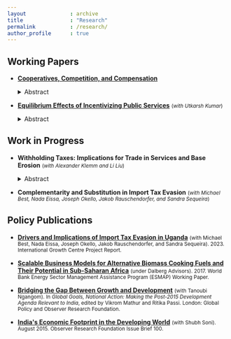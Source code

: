 ```yaml
---
layout              : archive
title               : "Research"
permalink           : /research/
author_profile      : true
---
```


## Working Papers
* **[Cooperatives, Competition, and Compensation](https://parijatlal.github.io/files/coops.pdf)**
    <details>
        <summary>Abstract</summary>
            <small>How does the allocation of ownership and control rights within firms affect responses to shocks? I study this question in the context of a pro-competitive reform in India that impacted cooperative manufacturing firms and their competitors. The reform removed firm-size restrictions on the production of “reserved” items, increasing competition for incumbents in “de-reserved” product markets. Using a difference-in-differences approach, I find that supplier cooperatives (SCs), owned and controlled by producer-members who supply material inputs, are resilient to the shock and move away from the production of de-reserved items. SCs increase the share of their income spent on materials relative to similar non-cooperatives, with evidence of downward adjustments in labor spending. On the other hand, worker cooperatives (WCs), owned and controlled by employees of the firm, face a sharp decline in revenue and are less likely than their non-cooperative counterparts to respond by picking up items that are not directly affected by the reform. Spending on labor does not fall as much as revenue for WCs, which is in line with the immediate interests of membership, but adjustments to labor inputs vary significantly across employment categories.</small>
    </details>

* **[Equilibrium Effects of Incentivizing Public Services](https://parijatlal.github.io/files/jsy.pdf)** <small> (_with Utkarsh Kumar_) </small>
    <details>
        <summary>Abstract</summary>
            <small>We study the equilibrium effects of subsidizing public services in the presence of vertically differentiated public and private suppliers by evaluating one of India’s largest welfare schemes, the Janani Suraksha Yojana (JSY), which subsidized childbirth at public health institutions. JSY did not improve health outcomes despite a substantial increase in take-up of institutional care, and we document three equilibrium responses that explain this policy failure. First, JSY led to a mismatch in patient risk across health facilities. High-risk mothers sorted out of the highest-quality care at private facilities into lower-quality public facilities. Second, only wealthier mothers sorted out of public facilities into more expensive private facilities in response to congestion and deteriorating care at public hospitals. Third, private hospitals increased prices without improvements in healthcare quality in states where eligibility was not universal, further crowding out higher-risk and poorer mothers. These findings point to the need for complementary public policies in addition to a subsidy like JSY.</small>
    </details>

## Work in Progress
* **Withholding Taxes: Implications for Trade in Services and Base Erosion** <small> (_with Alexander Klemm and Li Liu_) </small>
    <details>
        <summary>Abstract</summary>
            <small>How does the allocation of ownership and control rights within firms affect responses to shocks? I study this question in the context of a pro-competitive reform in India that impacted cooperative manufacturing firms and their competitors. The reform removed firm-size restrictions on the production of “reserved” items, increasing competition for incumbents in “de-reserved” product markets. Using a difference-in-differences approach, I find that supplier cooperatives (SCs), owned and controlled by producer-members who supply material inputs, are resilient to the shock and move away from the production of de-reserved items. SCs increase the share of their income spent on materials relative to similar non-cooperatives, with evidence of downward adjustments in labor spending. On the other hand, worker cooperatives (WCs), owned and controlled by employees of the firm, face a sharp decline in revenue and are less likely than their non-cooperative counterparts to respond by picking up items that are not directly affected by the reform. Spending on labor does not fall as much as revenue for WCs, which is in line with the immediate interests of membership, but adjustments to labor inputs vary significantly across employment categories.</small>
    </details>

* **Complementarity and Substitution in Import Tax Evasion** <small> (_with Michael Best, Nada Eissa, Joseph Okello, Jakob Rauschendorfer, and Sandra Sequeira_) </small>

## Policy Publications
* **[Drivers and Implications of Import Tax Evasion in Uganda](https://www.theigc.org/publications/drivers-and-implications-import-tax-evasion-uganda)** 
    <small>(with Michael Best, Nada Eissa, Joseph Okello, Jakob Rauschendorfer, and Sandra Sequeira). 2023. International Growth Centre Project Report.</small>

* **[Scalable Business Models for Alternative Biomass Cooking Fuels and Their Potential in Sub-Saharan Africa](https://openknowledge.worldbank.org/handle/10986/28595)** 
    <small>(under Dalberg Advisors). 2017. World Bank Energy Sector Management Assistance Program (ESMAP) Working Paper.</small>

* **[Bridging the Gap Between Growth and Development](https://www.globalpolicyjournal.com/projects/gp-e-books/global-goals-national-actions-making-post-2015-development-agenda-relevant)**
    <small>(with Tanoubi Ngangom). In _Global Goals, National Action: Making the Post-2015 Development Agenda Relevant to India_, edited by Vikrom Mathur and Ritika Passi. London: Global Policy and Observer Research Foundation.</small>
    
* **[India's Economic Footprint in the Developing World](https://www.orfonline.org/public/uploads/posts/pdf/20230913183128.pdf)**
    <small>(with Shubh Soni). August 2015. Observer Research Foundation Issue Brief 100.</small>